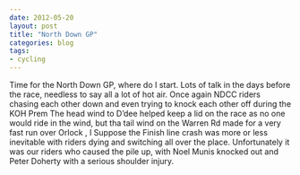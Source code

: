 ```yaml
---
date: 2012-05-20
layout: post
title: "North Down GP"
categories: blog 
tags:
- cycling
---
```


 Time for the North Down GP, where do I start. Lots of talk in the days before the race, needless to say all a lot of hot air. Once again NDCC riders chasing each other down and even trying to knock each other off during the KOH Prem The head wind to D’dee helped keep a lid on the race as no one would ride in the wind, but tha tail wind on the Warren Rd made for a very fast run over Orlock , I Suppose the Finish line crash was more or less inevitable with riders dying and switching all over the place. Unfortunately it was our riders who caused the pile up, with Noel Munis knocked out and Peter Doherty with a serious shoulder injury.  

